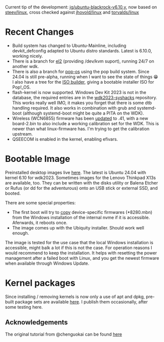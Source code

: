 Current tip of the development: [jg/ubuntu-blackrock-v6.10.y](https://github.com/jglathe/linux_ms_dev_kit/tree/jg/ubuntu-blackrock-v6.10.y), now based on [steev/linux](https://github.com/steev/linux/), cross checked against [jhovold/linux](https://github.com/jhovold/linux.git) and [torvalds/linux](https://github.com/torvalds/linux.git)

# **Recent Changes**
* Build system has changed to Ubuntu-Mainline, including devkit_defconfig adapted to Ubuntu distro standards. Latest is 6.10.0, working nicely.
* There is a branch for [el2](https://github.com/jglathe/linux_ms_dev_kit/tree/jg/ubuntu-el2-blackrock-v6.10.y) (providing /dev/kvm suport), running 24/7 on another wdk.
* There is also a branch for [pop-os](https://github.com/jglathe/linux_ms_dev_kit/tree/jg/pop-blackrock-v6.10.y) using the pop build system. Since 24.04 is still pre-alpha, running when I want to see the state of things 😁 I also have a tree for the [ISO builder](https://github.com/jglathe/pop-os-iso/tree/jg/arm64-x13s), giving a bootable installer ISO for Pop!_OS.
* flash-kernel is now supported. Windows Dev Kit 2023 is not in the database, the required entries are in the [wdk2023-syshacks](https://github.com/jglathe/wdk2023_syshacks) repository. This works really well IMO, it makes you forget that there is some dtb handling required. It also works in combination with grub and systemd-boot (although systemd-boot might be quite a PITA on the WDK).
* Wireless (WCN6855) firmware has been [updated](https://github.com/jglathe/wdk2023_syshacks/tree/wlan) to .41, with a new board-2.bin to also include a working calibration set for the WDK. This is newer than what linux-firmware has. I'm trying to get the calibration upstream.
* QSEECOM is enabled in the kernel, enabling efivars.

# **Bootable Image**
Preinstalled desktop images live [here](https://drive.google.com/drive/folders/1sc_CpqOMTJNljfvRyLG-xdwB0yduje_O?usp=drive_link). The latest is Ubuntu 24.04 with kernel 6.10 for wdk2023. Sometimes images for the Lenovo Thinkpad X13s are available, too. They can be written with the disks utility or Balena Etcher or Rufus (or dd for the adventurous) onto an USB stick or external SSD, and booted. 

There are some special properties:

- The first boot will try to [copy](https://github.com/jglathe/wdk2023_fw_fetch) device-specific firmwares (*8280.mbn) from the Windows installation of the internal nvme if it is accessible. Aferwards, it reboots once.
- The image comes up with the Ubiquity installer. Should work well enough.

The image is tested for the use case that the local Windows installation is accessible, might balk a lot if this is not the case. For operation reasons I would recommend to keep the installation. It helps with resetting the power management after a failed boot with Linux, and you get the newest firmware when available through Windows Update.

# **Kernel packages**
Since installing / removing kernels is now only a use of apt and dpkg, pre-built package sets are available [here](https://drive.google.com/drive/folders/1Lps5o3FXroAJFDiKj18vutJbC1uld49s?usp=drive_link). I publish them occasionally, after some testing here.

## **Acknowledgements**
The original tutorial from @chenguokai can be found [here](https://github.com/chenguokai/chenguokai/blob/master/tutorial-dev-kit-linux.md)
